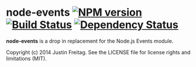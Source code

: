 # node-events [![NPM version][npm-image]][npm-url] [![Build Status][travis-image]][travis-url] [![Dependency Status][depstat-image]][depstat-url]

**node-events** is a drop in replacement for the Node.js Events module.

Copyright (c) 2014 Justin Freitag. See the LICENSE file for license rights
and limitations (MIT).

[npm-url]: https://npmjs.org/package/node-events
[npm-image]: https://badge.fury.io/js/node-events.png

[travis-url]: http://travis-ci.org/justinfreitag/node-events
[travis-image]: https://travis-ci.org/justinfreitag/node-events.png?branch=master

[depstat-url]: https://david-dm.org/justinfreitag/node-events
[depstat-image]: https://david-dm.org/justinfreitag/node-events.png

